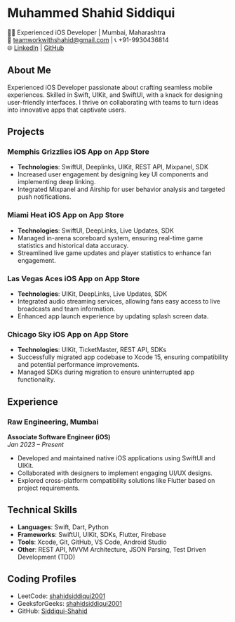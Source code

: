 # Muhammed Shahid Siddiqui

👨‍💻 Experienced iOS Developer | Mumbai, Maharashtra  
📧 teamworkwithshahid@gmail.com | 📞 +91-9930436814  
🌐 [LinkedIn](https://www.linkedin.com/in/shahidsiddiqui/) | [GitHub](https://github.com/Siddiqui-Shahid)

## About Me
Experienced iOS Developer passionate about crafting seamless mobile experiences. Skilled in Swift, UIKit, and SwiftUI, with a knack for designing user-friendly interfaces. I thrive on collaborating with teams to turn ideas into innovative apps that captivate users.

## Projects

### Memphis Grizzlies iOS App on App Store
- **Technologies**: SwiftUI, Deeplinks, UIKit, REST API, Mixpanel, SDK
- Increased user engagement by designing key UI components and implementing deep linking.
- Integrated Mixpanel and Airship for user behavior analysis and targeted push notifications.

### Miami Heat iOS App on App Store
- **Technologies**: SwiftUI, DeepLinks, Live Updates, SDK
- Managed in-arena scoreboard system, ensuring real-time game statistics and historical data accuracy.
- Streamlined live game updates and player statistics to enhance fan engagement.

### Las Vegas Aces iOS App on App Store
- **Technologies**: UIKit, DeepLinks, Live Updates, SDK
- Integrated audio streaming services, allowing fans easy access to live broadcasts and team information.
- Enhanced app launch experience by updating splash screen data.

### Chicago Sky iOS App on App Store
- **Technologies**: UIKit, TicketMaster, REST API, SDKs
- Successfully migrated app codebase to Xcode 15, ensuring compatibility and potential performance improvements.
- Managed SDKs during migration to ensure uninterrupted app functionality.

## Experience

### Raw Engineering, Mumbai
**Associate Software Engineer (iOS)**  
*Jan 2023 – Present*
- Developed and maintained native iOS applications using SwiftUI and UIKit.
- Collaborated with designers to implement engaging UI/UX designs.
- Explored cross-platform compatibility solutions like Flutter based on project requirements.

## Technical Skills
- **Languages**: Swift, Dart, Python
- **Frameworks**: SwiftUI, UIKit, SDKs, Flutter, Firebase
- **Tools**: Xcode, Git, GitHub, VS Code, Android Studio
- **Other**: REST API, MVVM Architecture, JSON Parsing, Test Driven Development (TDD)

## Coding Profiles
- LeetCode: [shahidsiddiqui2001](https://leetcode.com/shahidsiddiqui2001)
- GeeksforGeeks: [shahidsiddiqui2001](https://auth.geeksforgeeks.org/user/shahidsiddiqui2001/profile)
- GitHub: [Siddiqui-Shahid](https://github.com/Siddiqui-Shahid)
